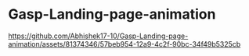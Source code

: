 # Gasp-Landing-page-animation

https://github.com/Abhishek17-10/Gasp-Landing-page-animation/assets/81374346/57beb954-12a9-4c2f-90bc-34f49b5325cb
